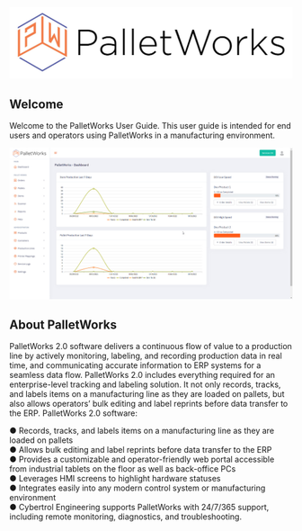 ![](images/PalletWorks_Logo_Long.jpg)

## Welcome

Welcome to the PalletWorks User Guide. This user guide is intended for end users and operators using PalletWorks in a manufacturing environment.

![](images/homepage.jpg)

## About PalletWorks

PalletWorks 2.0 software delivers a continuous flow of value to a production line by actively monitoring, labeling, and recording production data in real time, and communicating accurate information to ERP systems for a seamless data flow. PalletWorks 2.0 includes everything required for an enterprise-level tracking and labeling solution. It not only records, tracks, and labels items on a manufacturing line as they are loaded on pallets, but also allows operators’ bulk editing and label reprints before data transfer to the ERP. PalletWorks 2.0 software: 

●	Records, tracks, and labels items on a manufacturing line as they are loaded on pallets<br>
●	Allows bulk editing and label reprints before data transfer to the ERP<br>
●	Provides a customizable and operator-friendly web portal accessible from industrial tablets on the floor as well as back-office PCs<br>
●	Leverages HMI screens to highlight hardware statuses<br>
●	Integrates easily into any modern control system or manufacturing environment<br>
●	Cybertrol Engineering supports PalletWorks with 24/7/365 support, including remote monitoring, diagnostics, and troubleshooting.<br>
